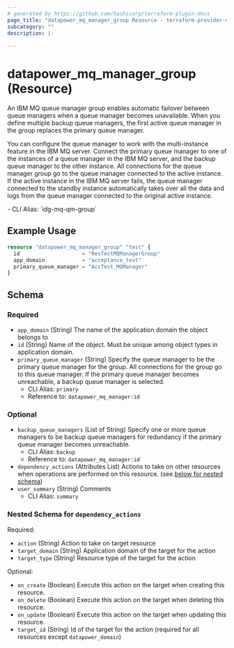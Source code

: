 ```yaml
---
# generated by https://github.com/hashicorp/terraform-plugin-docs
page_title: "datapower_mq_manager_group Resource - terraform-provider-datapower"
subcategory: ""
description: |-
  
---
```


# datapower_mq_manager_group (Resource)

<p>An IBM MQ queue manager group enables automatic failover between queue managers when a queue manager becomes unavailable. When you define multiple backup queue managers, the first active queue manager in the group replaces the primary queue manager.</p><p>You can configure the queue manager to work with the multi-instance feature in the IBM MQ server. Connect the primary queue manager to one of the instances of a queue manager in the IBM MQ server, and the backup queue manager to the other instance. All connections for the queue manager group go to the queue manager connected to the active instance. If the active instance in the IBM MQ server fails, the queue manager connected to the standby instance automatically takes over all the data and logs from the queue manager connected to the original active instance.</p>
  - CLI Alias: `idg-mq-qm-group`

## Example Usage

```terraform
resource "datapower_mq_manager_group" "test" {
  id                    = "ResTestMQManagerGroup"
  app_domain            = "acceptance_test"
  primary_queue_manager = "AccTest_MQManager"
}
```

<!-- schema generated by tfplugindocs -->
## Schema

### Required

- `app_domain` (String) The name of the application domain the object belongs to
- `id` (String) Name of the object. Must be unique among object types in application domain.
- `primary_queue_manager` (String) Specify the queue manager to be the primary queue manager for the group. All connections for the group go to this queue manager. If the primary queue manager becomes unreachable, a backup queue manager is selected.
  - CLI Alias: `primary`
  - Reference to: `datapower_mq_manager:id`

### Optional

- `backup_queue_managers` (List of String) Specify one or more queue managers to be backup queue managers for redundancy if the primary queue manager becomes unreachable.
  - CLI Alias: `backup`
  - Reference to: `datapower_mq_manager:id`
- `dependency_actions` (Attributes List) Actions to take on other resources when operations are performed on this resource. (see [below for nested schema](#nestedatt--dependency_actions))
- `user_summary` (String) Comments
  - CLI Alias: `summary`

<a id="nestedatt--dependency_actions"></a>
### Nested Schema for `dependency_actions`

Required:

- `action` (String) Action to take on target resource
- `target_domain` (String) Application domain of the target for the action
- `target_type` (String) Resource type of the target for the action

Optional:

- `on_create` (Boolean) Execute this action on the target when creating this resource.
- `on_delete` (Boolean) Execute this action on the target when deleting this resource.
- `on_update` (Boolean) Execute this action on the target when updating this resource.
- `target_id` (String) Id of the target for the action (required for all resources except `datapower_domain`)
